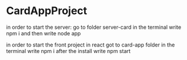 # CardAppProject
in order to start the server:
go to folder server-card
in the terminal write npm i
and then write node app

in order to start the front project in react
got to card-app folder
in the terminal write npm i
after the install write npm start
